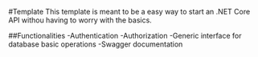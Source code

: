 #Template
This template is meant to be a easy way to start an .NET Core API withou having to worry with the basics.

##Functionalities
-Authentication
-Authorization
-Generic interface for database basic operations
-Swagger documentation